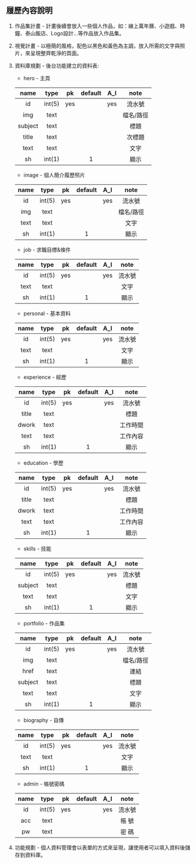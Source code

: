 ## 履歷內容說明

1. 作品集計畫 - 計畫後續會放入一些個人作品，如：線上萬年曆、小遊戲、時鐘、泰山飯店、Logo設計...等作品放入作品集。

2. 視覺計畫 - 以極簡的風格，配色以黑色和黃色為主調，放入所需的文字與照片，來呈現整齊乾淨的頁面。

3. 資料庫規劃 - 後台功能建立的資料表:

    * hero - 主頁

    | name     |  type  |  pk | default | A_I |   note   |
    |:----:    |:------:|:---:|:-------:|:---:|:--------:|
    |id        |int(5)  | yes |         | yes | 流水號    |
    |img       |text    |     |         |     | 檔名/路徑 |
    |subject   |text    |     |         |     | 標題      |
    |title     |text    |     |         |     | 次標題    |
    |text      |text    |     |         |     | 文字      |
    |sh        |int(1)  |     |   1     |     | 顯示      |

    * image - 個人簡介履歷照片

    | name     |  type  |  pk | default | A_I |   note   |
    |:----:    |:------:|:---:|:-------:|:---:|:--------:|
    |id        |int(5)  | yes |         | yes | 流水號    |
    |img       |text    |     |         |     | 檔名/路徑 |
    |text      |text    |     |         |     | 文字      |
    |sh        |int(1)  |     |   1     |     | 顯示      |

    * job - 求職目標&條件

    | name     |  type  |  pk | default | A_I |   note   |
    |:----:    |:------:|:---:|:-------:|:---:|:--------:|
    |id        |int(5)  | yes |         | yes | 流水號    |
    |text      |text    |     |         |     | 文字      |
    |sh        |int(1)  |     |   1     |     | 顯示      |

    * personal - 基本資料

    | name     |  type  |  pk | default | A_I |   note   |
    |:----:    |:------:|:---:|:-------:|:---:|:--------:|
    |id        |int(5)  | yes |         | yes | 流水號    |
    |text      |text    |     |         |     | 文字      |
    |sh        |int(1)  |     |   1     |     | 顯示      |

    * experience - 經歷

    | name     |  type  |  pk | default | A_I |   note   |
    |:----:    |:------:|:---:|:-------:|:---:|:--------:|
    |id        |int(5)  | yes |         | yes | 流水號    |
    |title     |text    |     |         |     | 標題      |
    |dwork     |text    |     |         |     | 工作時間  |
    |text      |text    |     |         |     | 工作內容  |
    |sh        |int(1)  |     |   1     |     | 顯示      |

    * education - 學歷

    | name     |  type  |  pk | default | A_I |   note   |
    |:----:    |:------:|:---:|:-------:|:---:|:--------:|
    |id        |int(5)  | yes |         | yes | 流水號    |
    |title     |text    |     |         |     | 標題      |
    |dwork     |text    |     |         |     | 工作時間  |
    |text      |text    |     |         |     | 工作內容  |
    |sh        |int(1)  |     |   1     |     | 顯示      |

    * skills - 技能

    | name     |  type  |  pk | default | A_I |   note   |
    |:----:    |:------:|:---:|:-------:|:---:|:--------:|
    |id        |int(5)  | yes |         | yes | 流水號    |
    |subject   |text    |     |         |     | 標題      |
    |text      |text    |     |         |     | 文字      |
    |sh        |int(1)  |     |   1     |     | 顯示      |

    * portfolio - 作品集

    | name     |  type  |  pk | default | A_I |   note   |
    |:----:    |:------:|:---:|:-------:|:---:|:--------:|
    |id        |int(5)  | yes |         | yes | 流水號    |
    |img       |text    |     |         |     | 檔名/路徑 |
    |href      |text    |     |         |     | 連結      |
    |subject   |text    |     |         |     | 標題      |
    |text      |text    |     |         |     | 文字      |
    |sh        |int(1)  |     |   1     |     | 顯示      |

    * biography - 自傳

    | name     |  type  |  pk | default | A_I |   note   |
    |:----:    |:------:|:---:|:-------:|:---:|:--------:|
    |id        |int(5)  | yes |         | yes | 流水號    |
    |text      |text    |     |         |     | 文字      |
    |sh        |int(1)  |     |   1     |     | 顯示      |

    * admin -  帳號密碼

    | name     |  type  |  pk | default | A_I |   note   |
    |:----:    |:------:|:---:|:-------:|:---:|:--------:|
    |id        |int(5)  |yes  |         |yes  | 流水號    |
    |acc       |text    |     |         |     | 帳  號    |
    |pw        |text    |     |         |     | 密  碼    |

4. 功能規劃 - 個人資料管理會以表單的方式來呈現，讓使用者可以填入資料後儲存到資料庫。


